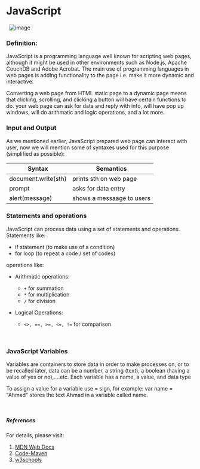 # JavaScript
&nbsp;
![image](https://4.bp.blogspot.com/-PQHNOWFNS9o/XAkNsyPerCI/AAAAAAAALks/ONXxkKH3lRwskA3cfiqPa-cGKlt8u-l6wCLcBGAs/s1600/javascript.jpg)
&nbsp;
### Definition:
JavaScript is a programming language well known for scripting web pages, although it might be used in other environments such as  Node.js, Apache CouchDB and Adobe Acrobat. The main use of programming languages in web pages is adding functionality to the page i.e. make it more dynamic and interactive.

Converting a web page from HTML static page to a dynamic page means that clicking, scrolling, and clicking a button will have certain functions to do. your web page can ask for data and reply with info, will have pop up windows, will do arithmatic and logic operations, and a lot more.

### Input and Output
As we mentioned earlier, JavaScript prepared web page can interact with user, now we will mention some of syntaxes used for this purpose (simplified as possible):

Syntax | Semantics
------------ | -------------
document.write(sth) | prints sth on web page
prompt | asks for data entry
alert(message) | shows a messaage to users

### Statements and operations

JavaScript can process data using a set of statements and operations.
Statements like:
- if statement (to make use of a condition)
- for loop (to repeat a code / set of codes)

operations like:
* Arithmatic operations:
  - `+` for summation
  - `*` for multiplication
  - `/` for division

* Logical Operations:
  - `<>, ==, >=, <=, !=` for comparison

 &nbsp;
 &nbsp;
 &nbsp;
 
### JavaScript Variables

Variables are containers to store data in order to make processes on, or to be recalled later, data can be a number, a string (text), a boolean (having a value of yes or no),....etc. Each variable has a name, a value, and data type

To assign a value for a variable use = sign, for example:
var name = "Ahmad" stores the text Ahmad in a variable called name.

&nbsp;
&nbsp;
&nbsp;
&nbsp;
&nbsp;
&nbsp;
&nbsp;
&nbsp;
&nbsp;
&nbsp;
&nbsp;
&nbsp;

##### References
For details, please visit:

1. [MDN Web Docs](https://developer.mozilla.org/en-US/docs/Web/JavaScript)
2. [Code-Maven](https://code-maven.com/input-output-in-plain-javascript)
3. [w3schools](https://www.w3schools.com/js/js_variables.asp)
